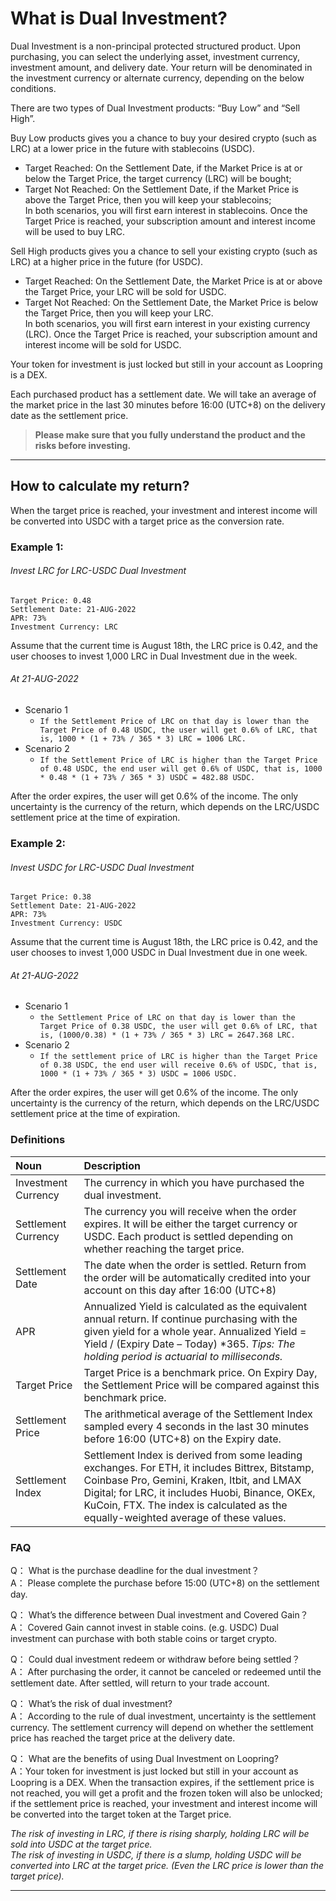 # What is Dual Investment?

Dual Investment is a non-principal protected structured product. Upon purchasing, you can select the underlying asset,
investment currency, investment amount, and delivery date. Your return will be denominated in the investment currency or
alternate currency, depending on the below conditions.

There are two types of Dual Investment products: “Buy Low” and “Sell High”.

Buy Low products gives you a chance to buy your desired crypto (such as LRC) at a lower price in the future with
stablecoins (USDC).

- Target Reached: On the Settlement Date, if the Market Price is at or below the Target Price, the target currency (LRC)
  will be bought;
- Target Not Reached: On the Settlement Date, if the Market Price is above the Target Price, then you will keep your
  stablecoins;  
  In both scenarios, you will first earn interest in stablecoins. Once the Target Price is reached, your subscription
  amount and interest income will be used to buy LRC.

Sell High products gives you a chance to sell your existing crypto (such as LRC) at a higher price in the future (for
USDC).

- Target Reached: On the Settlement Date, the Market Price is at or above the Target Price, your LRC will be sold for
  USDC.
- Target Not Reached: On the Settlement Date, the Market Price is below the Target Price, then you will keep your LRC.  
  In both scenarios, you will first earn interest in your existing currency (LRC). Once the Target Price is reached,
  your subscription amount and interest income will be sold for USDC.

Your token for investment is just locked but still in your account as Loopring is a DEX.

Each purchased product has a settlement date. We will take an average of the market price in the last 30 minutes before
16:00 (UTC+8) on the delivery date as the settlement price.

> **Please make sure that you fully understand the product and the risks before investing.**
***

## How to calculate my return?

When the target price is reached, your investment and interest income will be converted into USDC with a target price as
the conversion rate.

### Example 1:

###### Invest LRC for LRC-USDC Dual Investment

```text 
Target Price: 0.48   
Settlement Date: 21-AUG-2022   
APR: 73%  
Investment Currency: LRC  
```

Assume that the current time is August 18th, the LRC price is 0.42, and the user chooses to invest 1,000 LRC in Dual
Investment due in the week.

###### At 21-AUG-2022

- Scenario 1
  - `If the Settlement Price of LRC on that day is lower than the Target Price of 0.48 USDC, the user will get 0.6% of LRC, that is, 1000 * (1 + 73% / 365 * 3) LRC = 1006 LRC.`
- Scenario 2
  - `If the Settlement Price of LRC is higher than the Target Price of 0.48 USDC, the end user will get 0.6% of USDC, that is, 1000 * 0.48 * (1 + 73% / 365 * 3) USDC = 482.88 USDC.`

After the order expires, the user will get 0.6% of the income. The only uncertainty is the currency of the return, which
depends on the LRC/USDC settlement price at the time of expiration.

### Example 2:

###### Invest USDC for LRC-USDC Dual Investment

```text 
Target Price: 0.38  
Settlement Date: 21-AUG-2022   
APR: 73%  
Investment Currency: USDC  
```

Assume that the current time is August 18th, the LRC price is 0.42, and the user chooses to invest 1,000 USDC in Dual
Investment due in one week.

###### At 21-AUG-2022

- Scenario 1
  - `the Settlement Price of LRC on that day is lower than the Target Price of 0.38 USDC, the user will get 0.6% of LRC, that is, (1000/0.38) * (1 + 73% / 365 * 3) LRC = 2647.368 LRC.`
- Scenario 2
  - `If the settlement price of LRC is higher than the Target Price of 0.38 USDC, the end user will receive 0.6% of USDC, that is, 1000 * (1 + 73% / 365 * 3) USDC = 1006 USDC.`

After the order expires, the user will get 0.6% of the income. The only uncertainty is the currency of the return, which
depends on the LRC/USDC settlement price at the time of expiration.

### Definitions

| Noun | Description |
| :------------ | :------------ |
| Investment Currency  | The currency in which you have purchased the dual investment.  |
| Settlement Currency  | The currency you will receive when the order expires. It will be either the target currency or USDC. Each product is settled depending on whether reaching the target price.  |
| Settlement Date  | The date when the order is settled. Return from the order will be automatically credited into your account on this day after 16:00 (UTC+8) |
| APR  | Annualized Yield is calculated as the equivalent annual return. If continue purchasing with the given yield for a whole year. Annualized Yield = Yield &#47; (Expiry Date – Today) &#42;365.  *Tips: The holding period is actuarial to milliseconds.* |
| Target Price  | Target Price is a benchmark price. On Expiry Day, the Settlement Price will be compared against this benchmark price.  |
| Settlement Price  | The arithmetical average of the Settlement Index sampled every 4 seconds in the last 30 minutes before 16:00 (UTC+8) on the Expiry date.  |
| Settlement Index  | Settlement Index is derived from some leading exchanges. For ETH, it includes Bittrex, Bitstamp, Coinbase Pro, Gemini, Kraken, Itbit, and LMAX Digital; for LRC, it includes Huobi, Binance, OKEx, KuCoin, FTX. The index is calculated as the equally-weighted average of these values.  |

### FAQ

Q： What is the purchase deadline for the dual investment？  
A： Please complete the purchase before 15:00 (UTC+8) on the settlement day.

Q： What’s the difference between Dual investment and Covered Gain？  
A： Covered Gain cannot invest in stable coins. (e.g. USDC) Dual investment can purchase with both stable coins or target
crypto.

Q： Could dual investment redeem or withdraw before being settled？  
A： After purchasing the order, it cannot be canceled or redeemed until the settlement date. After settled, will return
to your trade account.

Q： What’s the risk of dual investment?  
A： According to the rule of dual investment, uncertainty is the settlement currency. The settlement currency will depend
on whether the settlement price has reached the target price at the delivery date.

Q： What are the benefits of using Dual Investment on Loopring?  
A：Your token for investment is just locked but still in your account as Loopring is a DEX. When the transaction expires,
if the settlement price is not reached, you will get a profit and the frozen token will also be unlocked; if the
settlement price is reached, your investment and interest income will be converted into the target token at the Target
price.

*The risk of investing in LRC, if there is rising sharply, holding LRC will be sold into USDC at the target price.  
The risk of investing in USDC, if there is a slump, holding USDC will be converted into LRC at the target price. (Even
the LRC price is lower than the target price).*
***
